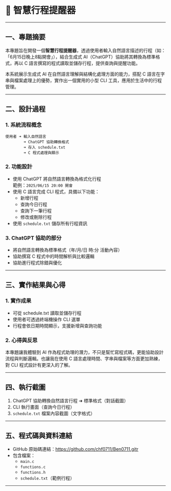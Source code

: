 # 📄 智慧行程提醒器

---

## 一、專題摘要

本專題旨在開發一個**智慧行程提醒器**，透過使用者輸入自然語言描述的行程（如：「6月15日晚上8點開會」），結合生成式 AI（ChatGPT）協助將其轉換為標準格式，再以 C 語言撰寫的程式讀取並儲存行程，提供查詢與提醒功能。

本系統展示生成式 AI 在自然語言理解與結構化處理方面的能力，搭配 C 語言在字串與檔案處理上的優勢，實作出一個實用的小型 CLI 工具，應用於生活中的行程管理。

---

## 二、設計過程

### 1. 系統流程概念

```
使用者 ➜ 輸入自然語言
        ➜ ChatGPT 協助轉換格式
        ➜ 存入 schedule.txt
        ➜ C 程式處理與顯示
```

### 2. 功能設計

- 使用 ChatGPT 將自然語言轉換為格式化行程  
  範例：`2025/06/15 20:00 開會`
- 使用 C 語言完成 CLI 程式，具備以下功能：
  - 新增行程
  - 查詢今日行程
  - 查詢下一筆行程
  - 修改或刪除行程
- 使用 `schedule.txt` 儲存所有行程資訊

### 3. ChatGPT 協助的部分

- 將自然語言轉換為標準格式（年/月/日 時:分 活動內容）
- 協助撰寫 C 程式中的時間解析與比較邏輯
- 協助進行程式除錯與優化

---

## 三、實作結果與心得

### 1. 實作成果

- 可從 schedule.txt 讀取並儲存行程
- 使用者可透過終端機操作 CLI 選單
- 行程會依日期時間顯示，支援新增與查詢功能

### 2. 心得與反思

本專題讓我體驗到 AI 作為程式助理的潛力，不只是幫忙寫程式碼，更能協助設計流程與判斷邏輯。也讓我在使用 C 語言處理時間、字串與檔案等方面更加熟練，對 CLI 程式設計有更深入的了解。

---

## 四、執行截圖

1. ChatGPT 協助轉換自然語言行程 ➜ 標準格式（對話截圖）  
2. CLI 執行畫面（查詢今日行程）  
3. `schedule.txt` 檔案內容截圖（文字格式）  

---

## 五、程式碼與資料連結

- GitHub 原始碼連結：https://github.com/chf0711/Ben0711.gitr
- 包含檔案：
  - `main.c`
  - `functions.c`
  - `functions.h`
  - `schedule.txt`（範例行程）

---
